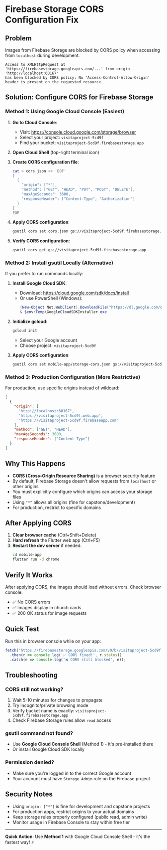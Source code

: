 # Firebase Storage CORS Configuration Fix

## Problem
Images from Firebase Storage are blocked by CORS policy when accessing from `localhost` during development.

```
Access to XMLHttpRequest at 'https://firebasestorage.googleapis.com/...' from origin 'http://localhost:60167' 
has been blocked by CORS policy: No 'Access-Control-Allow-Origin' header is present on the requested resource.
```

## Solution: Configure CORS for Firebase Storage

### Method 1: Using Google Cloud Console (Easiest)

1. **Go to Cloud Console**:
   - Visit: https://console.cloud.google.com/storage/browser
   - Select your project: `visitaproject-5cd9f`
   - Find your bucket: `visitaproject-5cd9f.firebasestorage.app`

2. **Open Cloud Shell** (top-right terminal icon)

3. **Create CORS configuration file**:
   ```bash
   cat > cors.json << 'EOF'
   [
     {
       "origin": ["*"],
       "method": ["GET", "HEAD", "PUT", "POST", "DELETE"],
       "maxAgeSeconds": 3600,
       "responseHeader": ["Content-Type", "Authorization"]
     }
   ]
   EOF
   ```

4. **Apply CORS configuration**:
   ```bash
   gsutil cors set cors.json gs://visitaproject-5cd9f.firebasestorage.app
   ```

5. **Verify CORS configuration**:
   ```bash
   gsutil cors get gs://visitaproject-5cd9f.firebasestorage.app
   ```

### Method 2: Install gsutil Locally (Alternative)

If you prefer to run commands locally:

1. **Install Google Cloud SDK**:
   - Download: https://cloud.google.com/sdk/docs/install
   - Or use PowerShell (Windows):
     ```powershell
     (New-Object Net.WebClient).DownloadFile("https://dl.google.com/dl/cloudsdk/channels/rapid/GoogleCloudSDKInstaller.exe", "$env:Temp\GoogleCloudSDKInstaller.exe")
     & $env:Temp\GoogleCloudSDKInstaller.exe
     ```

2. **Initialize gcloud**:
   ```bash
   gcloud init
   ```
   - Select your Google account
   - Choose project: `visitaproject-5cd9f`

3. **Apply CORS configuration**:
   ```bash
   gsutil cors set mobile-app/storage-cors.json gs://visitaproject-5cd9f.firebasestorage.app
   ```

### Method 3: Production Configuration (More Restrictive)

For production, use specific origins instead of wildcard:

```json
[
  {
    "origin": [
      "http://localhost:60167",
      "https://visitaproject-5cd9f.web.app",
      "https://visitaproject-5cd9f.firebaseapp.com"
    ],
    "method": ["GET", "HEAD"],
    "maxAgeSeconds": 3600,
    "responseHeader": ["Content-Type"]
  }
]
```

## Why This Happens

- **CORS (Cross-Origin Resource Sharing)** is a browser security feature
- By default, Firebase Storage doesn't allow requests from `localhost` or other origins
- You must explicitly configure which origins can access your storage files
- Using `"*"` allows all origins (fine for capstone/development)
- For production, restrict to specific domains

## After Applying CORS

1. **Clear browser cache** (Ctrl+Shift+Delete)
2. **Hard refresh** the Flutter web app (Ctrl+F5)
3. **Restart the dev server** if needed:
   ```bash
   cd mobile-app
   flutter run -d chrome
   ```

## Verify It Works

After applying CORS, the images should load without errors. Check browser console:
- ✅ No CORS errors
- ✅ Images display in church cards
- ✅ 200 OK status for image requests

## Quick Test

Run this in browser console while on your app:
```javascript
fetch('https://firebasestorage.googleapis.com/v0/b/visitaproject-5cd9f.firebasestorage.app/o/churches%2FSt.%20Joseph%20the%20Worker%20Parish%2Fimages%2Fmain-1759803209183.jpg?alt=media')
  .then(r => console.log('✅ CORS fixed!', r.status))
  .catch(e => console.log('❌ CORS still blocked', e));
```

## Troubleshooting

### CORS still not working?
1. Wait 5-10 minutes for changes to propagate
2. Try incognito/private browsing mode
3. Verify bucket name is exactly: `visitaproject-5cd9f.firebasestorage.app`
4. Check Firebase Storage rules allow `read` access

### gsutil command not found?
- Use **Google Cloud Console Shell** (Method 1) - it's pre-installed there
- Or install Google Cloud SDK locally

### Permission denied?
- Make sure you're logged in to the correct Google account
- Your account must have `Storage Admin` role on the Firebase project

## Security Notes

- Using `origin: ["*"]` is fine for development and capstone projects
- For production apps, restrict origins to your actual domains
- Keep storage rules properly configured (public read, admin write)
- Monitor usage in Firebase Console to stay within free tier

---

**Quick Action**: Use **Method 1** with Google Cloud Console Shell - it's the fastest way! ⚡
